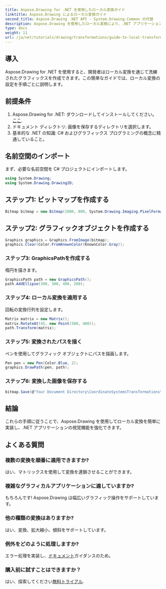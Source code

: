 ```yaml
---
title: Aspose.Drawing for .NET を使用したローカル変換ガイド
linktitle: Aspose.Drawing によるローカル変換ガイド
second_title: Aspose.Drawing .NET API - System.Drawing.Common の代替
description: Aspose.Drawing を使用したローカル変換により、.NET アプリケーションの視覚機能が向上します。この包括的なチュートリアルでは、変換マトリックスを適用して魅力的なグラフィックスを作成するプロセスを順を追って説明します。
type: docs
weight: 11
url: /ja/net/tutorials/drawing/transformations/guide-to-local-transformation/
---
```

## 導入

Aspose.Drawing for .NET を使用すると、開発者はローカル変換を通じて洗練されたグラフィックスを作成できます。この簡単なガイドでは、ローカル変換の設定を手順ごとに説明します。

## 前提条件

1.  Aspose.Drawing for .NET: ダウンロードしてインストールしてください。[ここ](https://releases.aspose.com/drawing/net/).
2. ドキュメント ディレクトリ: 画像を保存するディレクトリを選択します。
3. 基本的な .NET の知識: C# およびグラフィックス プログラミングの概念に精通していること。

## 名前空間のインポート

まず、必要な名前空間を C# プロジェクトにインポートします。

```csharp
using System.Drawing;
using System.Drawing.Drawing2D;
```

## ステップ1: ビットマップを作成する

```csharp
Bitmap bitmap = new Bitmap(1000, 800, System.Drawing.Imaging.PixelFormat.Format32bppPArgb);
```

## ステップ2: グラフィックオブジェクトを作成する

```csharp
Graphics graphics = Graphics.FromImage(bitmap);
graphics.Clear(Color.FromKnownColor(KnownColor.Gray));
```

### ステップ3: GraphicsPathを作成する

楕円を描きます。

```csharp
GraphicsPath path = new GraphicsPath();
path.AddEllipse(300, 300, 400, 200);
```

### ステップ4: ローカル変換を適用する

回転の変換行列を設定します。

```csharp
Matrix matrix = new Matrix();
matrix.RotateAt(45, new Point(500, 400));
path.Transform(matrix);
```

### ステップ5: 変換されたパスを描く

ペンを使用してグラフィック オブジェクトにパスを描画します。

```csharp
Pen pen = new Pen(Color.Blue, 2);
graphics.DrawPath(pen, path);
```

### ステップ6: 変換した画像を保存する

```csharp
bitmap.Save(@"Your Document Directory\CoordinateSystemsTransformations\LocalTransformation_out.png");
```

## 結論

これらの手順に従うことで、Aspose.Drawing を使用してローカル変換を簡単に実装し、.NET アプリケーションの視覚機能を強化できます。

## よくある質問

### 複数の変換を順番に適用できますか?  
はい、マトリックスを使用して変換を連鎖させることができます。

### 複雑なグラフィカルアプリケーションに適していますか?  
もちろんです! Aspose.Drawing は幅広いグラフィック操作をサポートしています。

### 他の種類の変換はありますか?  
はい、変換、拡大縮小、傾斜をサポートしています。

### 例外をどのように処理しますか?  
エラー処理を実装し、[ドキュメント](https://reference.aspose.com/drawing/net/)ガイダンスのため。

### 購入前に試すことはできますか？  
はい、探索してください[無料トライアル](https://releases.aspose.com/).